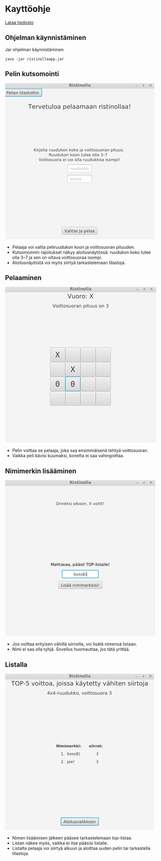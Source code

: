 # Kayttöohje

[Lataa tiedosto](https://github.com/elmanevala/ot-harjoitustyo/releases/tag/viikko6)


## Ohjelman käynnistäminen

 Jar ohjelman käynnistäminen
 ```
 java -jar ristinollaapp.jar
 ```

## Pelin kutsomointi

![alt-text](https://raw.githubusercontent.com/elmanevala/ot-harjoitustyo/master/dokumentaatio/aloitusnaytto.png)

* Pelaaja voi valita peliruudukon koon ja voittosuoran pituuden.
* Kutsomoinnin rajoitukset näkyy aloitusnäytössä: ruudukon koko tulee olla  3–7 ja sen on oltava voittosuoraa isompi.
* Aloitusnäytöstä voi myös siirtyä tarkastelemaan tilastoja.

## Pelaaminen

![alt-text](https://raw.githubusercontent.com/elmanevala/ot-harjoitustyo/master/dokumentaatio/pelinaytto.png)

* Pelin voittaa se pelaaja, joka saa ensimmäisenä tehtyä voittosuoran.
* Vaikka peli kävisi kuumaksi, konetta ei saa vahingoittaa.

## Nimimerkin lisääminen

![alt-text](https://raw.githubusercontent.com/elmanevala/ot-harjoitustyo/master/dokumentaatio/nimiListalle.png)

* Jos voittaa erityisen vähillä siirroilla, voi lisätä nimensä listaan.
* Nimi ei saa olla tyhjä. Sovellus huomauttaa, jos tätä yrittää.

## Listalla

![alt-text](https://raw.githubusercontent.com/elmanevala/ot-harjoitustyo/master/dokumentaatio/listaNaytto.png)

* Nimen lisäämisen jälkeen pääsee tarkastelemaan top-listaa.
* Listan näkee myös, vaikka ei itse pääsisi listalle.
* Listalta pelaaja voi siirtyä alkuun ja aloittaa uuden pelin tai tarkastella tilastoja.
